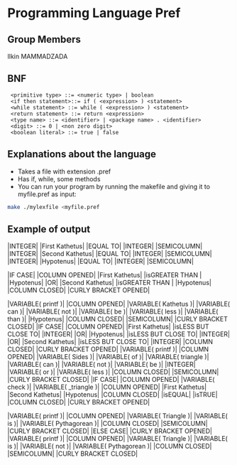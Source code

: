 # Programming Language Pref

## Group Members

Ilkin MAMMADZADA

## BNF
```
 <primitive type> ::= <numeric type> | boolean
 <if then statement>::= if ( <expression> ) <statement>
 <while statement> ::= while ( <expression> ) <statement>
 <return statement> ::= return <expression>
 <type name> ::= <identifier> | <package name> . <identifier>
 <digit> ::= 0 | <non zero digit>
 <boolean literal> ::= true | false
 ```

## Explanations about the language
- Takes a file with extension .pref
- Has if, while, some methods
- You can run your program by running the makefile and giving it to myfile.pref as input:
```bash
make ./mylexfile <myfile.pref
```

## Example of output
 |INTEGER|  |First Kathetus|  |EQUAL TO|  |INTEGER|  |SEMICOLUMN|
 |INTEGER|  |Second Kathetus|  |EQUAL TO|  |INTEGER|  |SEMICOLUMN|
 |INTEGER|  |Hypotenus|  |EQUAL TO|  |INTEGER|  |SEMICOLUMN|



 |IF CASE|  |COLUMN OPENED|  |First Kathetus|  |isGREATER THAN | |Hypotenus|  |OR|  |Second Kathetus|  |isGREATER THAN | |Hypotenus|  |COLUMN CLOSED|
 |CURLY BRACKET OPENED|

 |VARIABLE( printf )|  |COLUMN OPENED|  |VARIABLE( Kathetus )|  |VARIABLE( can )|  |VARIABLE( not )|  |VARIABLE( be )|  |VARIABLE( less )|  |VARIABLE( than )|  |Hypotenus|  |COLUMN CLOSED|  |SEMICOLUMN|
 |CURLY BRACKET CLOSED|
 |IF CASE|  |COLUMN OPENED|  |First Kathetus|  |isLESS BUT CLOSE TO|  |INTEGER|  |OR|  |Hypotenus|  |isLESS BUT CLOSE TO|  |INTEGER|  |OR|  |Second Kathetus|  |isLESS BUT CLOSE TO|  |INTEGER|  |COLUMN CLOSED|
 |CURLY BRACKET OPENED|
 |VARIABLE( printf )|  |COLUMN OPENED|  |VARIABLE( Sides )|  |VARIABLE( of )|  |VARIABLE( triangle )|  |VARIABLE( can )|  |VARIABLE( not )|  |VARIABLE( be )|  |INTEGER|  |VARIABLE( or )|  |VARIABLE( less )|  |COLUMN CLOSED|  |SEMICOLUMN|
 |CURLY BRACKET CLOSED|
 |IF CASE|  |COLUMN OPENED|  |VARIABLE( check )|  |VARIABLE( _triangle )|  |COLUMN OPENED|  |First Kathetus|  |Second Kathetus|  |Hypotenus|  |COLUMN CLOSED|  |isEQUAL|  |isTRUE|  |COLUMN CLOSED|
 |CURLY BRACKET OPENED|

 |VARIABLE( printf )|  |COLUMN OPENED|  |VARIABLE( Triangle )|  |VARIABLE( is )|  |VARIABLE( Pythagorean )|  |COLUMN CLOSED|  |SEMICOLUMN|
 |CURLY BRACKET CLOSED|  |ELSE CASE|  |CURLY BRACKET OPENED|
 |VARIABLE( printf )|  |COLUMN OPENED|  |VARIABLE( Triangle )|  |VARIABLE( is )|  |VARIABLE( not )|  |VARIABLE( Pythagorean )|  |COLUMN CLOSED|  |SEMICOLUMN|
 |CURLY BRACKET CLOSED|
